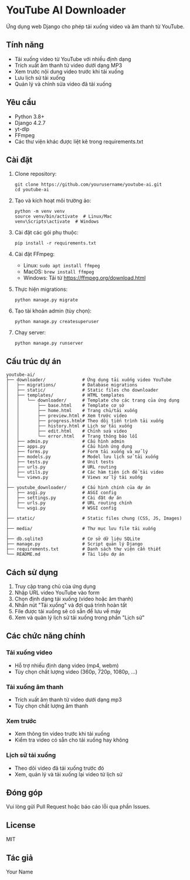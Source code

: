 # YouTube AI Downloader

Ứng dụng web Django cho phép tải xuống video và âm thanh từ YouTube.

## Tính năng

- Tải xuống video từ YouTube với nhiều định dạng
- Trích xuất âm thanh từ video dưới dạng MP3
- Xem trước nội dung video trước khi tải xuống
- Lưu lịch sử tải xuống
- Quản lý và chỉnh sửa video đã tải xuống

## Yêu cầu

- Python 3.8+
- Django 4.2.7
- yt-dlp
- FFmpeg
- Các thư viện khác được liệt kê trong requirements.txt

## Cài đặt

1. Clone repository:
   ```
   git clone https://github.com/yourusername/youtube-ai.git
   cd youtube-ai
   ```

2. Tạo và kích hoạt môi trường ảo:
   ```
   python -m venv venv
   source venv/bin/activate  # Linux/Mac
   venv\Scripts\activate  # Windows
   ```

3. Cài đặt các gói phụ thuộc:
   ```
   pip install -r requirements.txt
   ```

4. Cài đặt FFmpeg:
   - Linux: `sudo apt install ffmpeg`
   - MacOS: `brew install ffmpeg`
   - Windows: Tải từ https://ffmpeg.org/download.html

5. Thực hiện migrations:
   ```
   python manage.py migrate
   ```

6. Tạo tài khoản admin (tùy chọn):
   ```
   python manage.py createsuperuser
   ```

7. Chạy server:
   ```
   python manage.py runserver
   ```

## Cấu trúc dự án

```
youtube-ai/
├── downloader/              # Ứng dụng tải xuống video YouTube
│   ├── migrations/          # Database migrations
│   ├── static/              # Static files cho downloader
│   ├── templates/           # HTML templates
│   │   └── downloader/      # Template cho các trang của ứng dụng
│   │       ├── base.html    # Template cơ sở
│   │       ├── home.html    # Trang chủ/tải xuống
│   │       ├── preview.html # Xem trước video
│   │       ├── progress.html# Theo dõi tiến trình tải xuống
│   │       ├── history.html # Lịch sử tải xuống
│   │       ├── edit.html    # Chỉnh sửa video
│   │       └── error.html   # Trang thông báo lỗi
│   ├── admin.py             # Cấu hình admin
│   ├── apps.py              # Cấu hình ứng dụng
│   ├── forms.py             # Form tải xuống và xử lý
│   ├── models.py            # Model lưu lịch sử tải xuống
│   ├── tests.py             # Unit tests
│   ├── urls.py              # URL routing
│   ├── utils.py             # Các hàm tiện ích để tải video
│   └── views.py             # Views xử lý tải xuống
│
├── youtube_downloader/      # Cấu hình chính của dự án
│   ├── asgi.py              # ASGI config
│   ├── settings.py          # Cài đặt dự án
│   ├── urls.py              # URL routing chính
│   └── wsgi.py              # WSGI config
│
├── static/                  # Static files chung (CSS, JS, Images)
│
├── media/                   # Thư mục lưu file tải xuống
│
├── db.sqlite3               # Cơ sở dữ liệu SQLite
├── manage.py                # Script quản lý Django
├── requirements.txt         # Danh sách thư viện cần thiết
└── README.md                # Tài liệu dự án
```

## Cách sử dụng

1. Truy cập trang chủ của ứng dụng
2. Nhập URL video YouTube vào form
3. Chọn định dạng tải xuống (video hoặc âm thanh)
4. Nhấn nút "Tải xuống" và đợi quá trình hoàn tất
5. File được tải xuống sẽ có sẵn để lưu về máy
6. Xem và quản lý lịch sử tải xuống trong phần "Lịch sử"

## Các chức năng chính

### Tải xuống video
- Hỗ trợ nhiều định dạng video (mp4, webm)
- Tùy chọn chất lượng video (360p, 720p, 1080p, ...)

### Tải xuống âm thanh
- Trích xuất âm thanh từ video dưới dạng mp3
- Tùy chọn chất lượng âm thanh

### Xem trước
- Xem thông tin video trước khi tải xuống
- Kiểm tra video có sẵn cho tải xuống hay không

### Lịch sử tải xuống
- Theo dõi video đã tải xuống trước đó
- Xem, quản lý và tải xuống lại video từ lịch sử

## Đóng góp

Vui lòng gửi Pull Request hoặc báo cáo lỗi qua phần Issues.

## License

MIT

## Tác giả

Your Name
